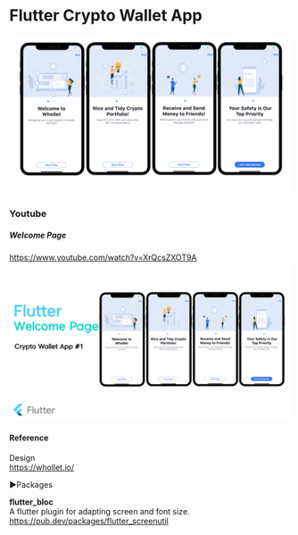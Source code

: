# Flutter Crypto Wallet App
![welcome_page](./readme/1.png)


### Youtube
##### Welcome Page  
https://www.youtube.com/watch?v=XrQcsZXOT9A
[![Flutter Welcome Page](./readme/youtube.png)](https://www.youtube.com/watch?v=XrQcsZXOT9A)

#### Reference
Design   
https://whollet.io/

▶Packages<br>

<b>flutter_bloc</b>    
A flutter plugin for adapting screen and font size.
https://pub.dev/packages/flutter_screenutil
